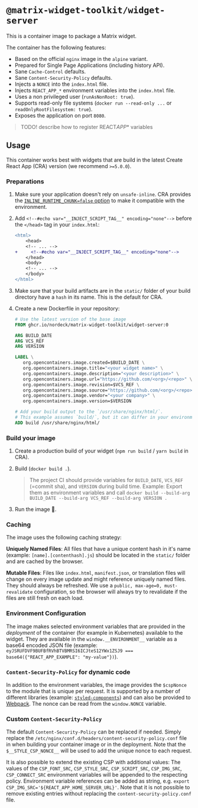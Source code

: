 # `@matrix-widget-toolkit/widget-server`

This is a container image to package a Matrix widget.

The container has the following features:

- Based on the official `nginx` image in the `alpine` variant.
- Prepared for Single Page Applications (including history API).
- Sane `Cache-Control` defaults.
- Sane `Content-Security-Policy` defaults.
- Injects a `NONCE` into the `index.html` file.
- Injects `REACT_APP_*` environment variables into the `index.html` file.
- Uses a non privileged user (`runAsNonRoot: true`).
- Supports read-only file systems (`docker run --read-only ...` or `readOnlyRootFilesystem: true`).
- Exposes the application on port `8080`.

> TODO! describe how to register REACT*APP*\* variables

## Usage

This container works best with widgets that are build in the latest Create React App (CRA) version (we recommend `>=5.0.0`).

### Preparations

1. Make sure your application doesn't rely on `unsafe-inline`.
   CRA provides the [`INLINE_RUNTIME_CHUNK=false` option](https://create-react-app.dev/docs/advanced-configuration/) to make it compatible with the environment.

2. Add `<!--#echo var="__INJECT_SCRIPT_TAG__" encoding="none"-->` before the `</head>` tag in your `index.html`:

   ```diff
   <html>
       <head>
       <!-- ... -->
   +     <!--#echo var="__INJECT_SCRIPT_TAG__" encoding="none"-->
       </head>
       <body>
       <!-- ... -->
       </body>
   </html>
   ```

3. Make sure that your build artifacts are in the `static/` folder of your build directory have a `hash` in its name. This is the default for CRA.

4. Create a new Dockerfile in your repository:

   ```Dockerfile
   # Use the latest version of the base image
   FROM ghcr.io/nordeck/matrix-widget-toolkit/widget-server:0

   ARG BUILD_DATE
   ARG VCS_REF
   ARG VERSION

   LABEL \
      org.opencontainers.image.created=$BUILD_DATE \
      org.opencontainers.image.title="<your widget name>" \
      org.opencontainers.image.description="<your description>" \
      org.opencontainers.image.url="https://github.com/<org>/<repo>" \
      org.opencontainers.image.revision=$VCS_REF \
      org.opencontainers.image.source="https://github.com/<org>/<repo>" \
      org.opencontainers.image.vendor="<your company>" \
      org.opencontainers.image.version=$VERSION

   # Add your build output to the `/usr/share/nginx/html/`.
   # This example assumes `build/`, but it can differ in your environment
   ADD build /usr/share/nginx/html/
   ```

### Build your image

1. Create a production build of your widget (`npm run build` / `yarn build` in CRA).

2. Build (`docker build .`).

   > The project CI should provide variables for `BUILD_DATE`, `VCS_REF` (=commit sha), and `VERSION` during build time.
   > Example: Export them as environment variables and call `docker build --build-arg BUILD_DATE --build-arg VCS_REF --build-arg VERSION .`

3. Run the image 🎉.

### Caching

The image uses the following caching strategy:

**Uniquely Named Files**:
All files that have a unique content hash in it's name (example: `[name].[contenthash].js`) should be located in the `static/` folder and are cached by the browser.

**Mutable Files**:
Files like `index.html`, `manifest.json`, or translation files will change on every image update and might reference uniquely named files.
They should always be refreshed.
We use a `public, max-age=0, must-revalidate` configuration, so the browser will always try to revalidate if the files are still fresh on each load.

### Environment Configuration

The image makes selected environment variables that are provided in the _deployment_ of the container (for example in Kubernetes) available to the widget.
They are available in the `window.__ENVIRONMENT__` variable as a base64 encoded JSON file (example: `eyJSRUFDVF9BUFBfRVhBTVBMRSI6ICJteS12YWx1ZSJ9 === base64({"REACT_APP_EXAMPLE": "my-value"})`).

### `Content-Security-Policy` for dynamic code

In addition to the environment variables, the image provides the `$cspNonce` to the module that is unique per request.
It is supported by a number of different libraries (example: [`styled-components`](https://github.com/styled-components/styled-components/pull/1022)) and can also be provided to [Webpack](https://webpack.js.org/guides/csp/).
The nonce can be read from the `window.NONCE` variable.

### Custom `Content-Security-Policy`

The default `Content-Security-Policy` can be replaced if needed.
Simply replace the `/etc/nginx/conf.d/headers/content-security-policy.conf` file in when building your container image or in the deployment.
Note that the `$__STYLE_CSP_NONCE__` will be used to add the unique nonce to each request.

It is also possible to extend the existing CSP with additional values:
The values of the `CSP_FONT_SRC`, `CSP_STYLE_SRC`, `CSP_SCRIPT_SRC`, `CSP_IMG_SRC`, `CSP_CONNECT_SRC` environment variables will be appended to the respecting policy.
Environment variable references can be added as string, e.g. `export CSP_IMG_SRC='${REACT_APP_HOME_SERVER_URL}'`.
Note that it is not possible to remove existing entries without replacing the `content-security-policy.conf` file.
